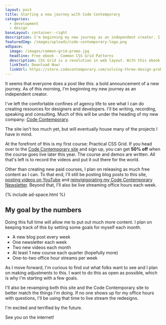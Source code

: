 ```yaml
---
layout: post
title: Starting a new journey with Code Contemporary
categories:
  - development
  - design
baseLayout: container--right
description: I'm beginning my new journey as an independent creator. I've left the comfortable confines of agency life to see what I can do creating resources for designers and developers. I'll be writing, recording, speaking and consulting. Much of this will be under the heading of my new company Code Contemporary
featuredImg: /images/uploads/code-contemporary-logo.png
adSpace: 
  image: /images/common-grid-promo.jpg
  headline: Free ebook - Common CSS Grid Patterns
  description: CSS Grid is a revolution in web layout. With this ebook, I cover 3 design patterns that Grid solves easier, better and more creatively to help push our designs in better directions.
  linkText: Download Now!
  linkUrl: https://store.codecontemporary.com/solving-three-design-problems-with-css-grid/buy
---
```


It seems that everyone does a post like this: a bold announcement of a new journey. As of this morning, I'm beginning my new journey as an independent creator. 

I've left the comfortable confines of agency life to see what I can do creating resources for designers and developers. I'll be writing, recording, speaking and consulting. Much of this will be under the heading of my new company: [Code Contemporary](https://codecontemporary.com/). 

The site isn't too much yet, but will eventually house many of the projects I have in mind.

At the forefront of this is my first course: Practical CSS Grid. If you head over to the [Code Contemporary site](https://codecontemporary.com/) and sign up, you can get **50% off** when the course goes live later this year. The course and demos are written. All that's left is to record the videos and put it out there for the world.

Other than creating new paid courses, I plan on releasing as much free content as I can. To that end, I'll still be posting blog posts to this site, [posting videos on YouTube](https://www.youtube.com/channel/UCTLrD1MTRbjxtFCRaFXqkdQ) and [reinvigigorating my Code Contemporary Newsletter](https://tinyletter.com/code-contemporary). Beyond that, I'll also be live streaming office hours each week.

{% include ad-space.html %}

## My goal by the numbers

Doing this full time will allow me to put out much more content. I plan on keeping track of this by setting some goals for myself each month.

*   A new blog post every week
*   One newsletter each week
*   Two new videos each month
*   At least 1 new course each quarter (hopefully more)
*   One-to-two office hour streams per week

As I move forward, I'm curious to find out what folks want to see and I plan on making adjustments to this. I want to do this as open as possible, which is why I'm starting with a few goals.

I'll also be revamping both this site and the Code Contemporary site to better match the things I'm doing. If no one shows up for my office hours with questions, I'll be using that time to live stream the redesigns. 

I'm excited and terrified by the future.

See you on the internet!